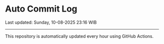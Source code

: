 # Auto Commit Log

Last updated: Sunday, 10-08-2025 23:16 WIB

---

This repository is automatically updated every hour using GitHub Actions.
